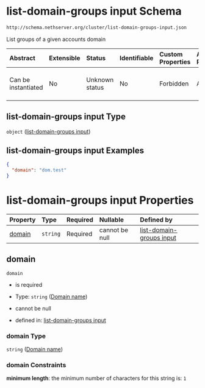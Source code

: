 # list-domain-groups input Schema

```txt
http://schema.nethserver.org/cluster/list-domain-groups-input.json
```

List groups of a given accounts domain

| Abstract            | Extensible | Status         | Identifiable | Custom Properties | Additional Properties | Access Restrictions | Defined In                                                                                    |
| :------------------ | :--------- | :------------- | :----------- | :---------------- | :-------------------- | :------------------ | :-------------------------------------------------------------------------------------------- |
| Can be instantiated | No         | Unknown status | No           | Forbidden         | Allowed               | none                | [list-domain-groups-input.json](cluster/list-domain-groups-input.json "open original schema") |

## list-domain-groups input Type

`object` ([list-domain-groups input](list-domain-groups-input.md))

## list-domain-groups input Examples

```json
{
  "domain": "dom.test"
}
```

# list-domain-groups input Properties

| Property          | Type     | Required | Nullable       | Defined by                                                                                                                                                             |
| :---------------- | :------- | :------- | :------------- | :--------------------------------------------------------------------------------------------------------------------------------------------------------------------- |
| [domain](#domain) | `string` | Required | cannot be null | [list-domain-groups input](list-domain-groups-input-properties-domain-name.md "http://schema.nethserver.org/cluster/list-domain-groups-input.json#/properties/domain") |

## domain



`domain`

* is required

* Type: `string` ([Domain name](list-domain-groups-input-properties-domain-name.md))

* cannot be null

* defined in: [list-domain-groups input](list-domain-groups-input-properties-domain-name.md "http://schema.nethserver.org/cluster/list-domain-groups-input.json#/properties/domain")

### domain Type

`string` ([Domain name](list-domain-groups-input-properties-domain-name.md))

### domain Constraints

**minimum length**: the minimum number of characters for this string is: `1`
